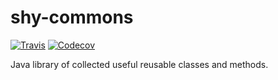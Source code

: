 # shy-commons

[![Travis](https://img.shields.io/travis/sim642/shy-commons/develop.svg)](https://travis-ci.org/sim642/shy-commons)
[![Codecov](https://img.shields.io/codecov/c/github/sim642/shy-commons/develop.svg)](https://codecov.io/gh/sim642/shy-commons)

Java library of collected useful reusable classes and methods.
